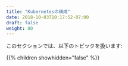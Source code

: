 ```yaml
---
title: "Kubernetesの構成"
date: 2018-10-03T10:17:52-07:00
draft: false
weight: 80
---
```


<!--
In this section, we'll cover the following topics:
-->
このセクションでは、以下のトピックを扱います:

{{% children showhidden="false" %}}
